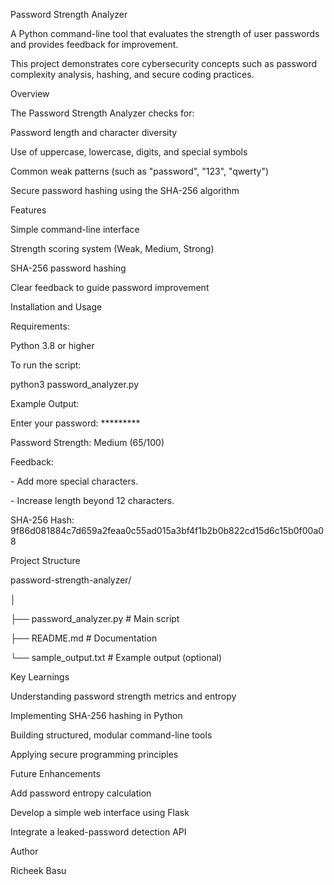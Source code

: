 Password Strength Analyzer



A Python command-line tool that evaluates the strength of user passwords and provides feedback for improvement.

This project demonstrates core cybersecurity concepts such as password complexity analysis, hashing, and secure coding practices.



Overview



The Password Strength Analyzer checks for:



Password length and character diversity



Use of uppercase, lowercase, digits, and special symbols



Common weak patterns (such as "password", "123", "qwerty")



Secure password hashing using the SHA-256 algorithm



Features



Simple command-line interface



Strength scoring system (Weak, Medium, Strong)



SHA-256 password hashing



Clear feedback to guide password improvement



Installation and Usage



Requirements:



Python 3.8 or higher



To run the script:



python3 password\_analyzer.py





Example Output:



Enter your password: \*\*\*\*\*\*\*\*\*



Password Strength: Medium (65/100)

Feedback:

\- Add more special characters.

\- Increase length beyond 12 characters.



SHA-256 Hash: 9f86d081884c7d659a2feaa0c55ad015a3bf4f1b2b0b822cd15d6c15b0f00a08



Project Structure

password-strength-analyzer/

│

├── password\_analyzer.py      # Main script

├── README.md                 # Documentation

└── sample\_output.txt         # Example output (optional)



Key Learnings



Understanding password strength metrics and entropy



Implementing SHA-256 hashing in Python



Building structured, modular command-line tools



Applying secure programming principles



Future Enhancements



Add password entropy calculation



Develop a simple web interface using Flask



Integrate a leaked-password detection API



Author



Richeek Basu

